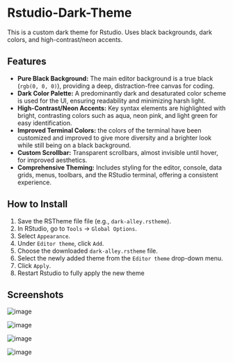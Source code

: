 # Rstudio-Dark-Theme
This is a custom dark theme for Rstudio. Uses black backgrounds, dark colors, and high-contrast/neon accents.
## Features

*   **Pure Black Background:**  The main editor background is a true black (`rgb(0, 0, 0)`), providing a deep, distraction-free canvas for coding.
*   **Dark Color Palette:**  A predominantly dark and desaturated color scheme is used for the UI, ensuring readability and minimizing harsh light.
*   **High-Contrast/Neon Accents:** Key syntax elements are highlighted with bright, contrasting colors such as aqua, neon pink, and light green for easy identification.
*  **Improved Terminal Colors:** the colors of the terminal have been customized and improved to give more diversity and a brighter look while still being on a black background.
*   **Custom Scrollbar:** Transparent scrollbars, almost invisible until hover, for improved aesthetics.
*   **Comprehensive Theming:**  Includes styling for the editor, console, data grids, menus, toolbars, and the RStudio terminal, offering a consistent experience.

## How to Install
1.  Save the RSTheme file  file (e.g., `dark-alley.rstheme`).
2.  In RStudio, go to `Tools` -> `Global Options`.
3.  Select `Appearance`.
4.  Under `Editor theme`, click `Add`.
5.  Choose the downloaded `dark-alley.rstheme` file.
6.  Select the newly added theme from the `Editor theme` drop-down menu.
7.  Click `Apply`.
8. Restart Rstudio to fully apply the new theme

## Screenshots

![image](https://github.com/user-attachments/assets/dbc7d685-f161-4c58-b695-89f8bfc00ccb)

![image](https://github.com/user-attachments/assets/73a995ff-8934-46be-912b-ad070c6125de)

![image](https://github.com/user-attachments/assets/2c583460-68ad-4d77-b625-d0f4ff1bc47b)

![image](https://github.com/user-attachments/assets/75e0b64b-739c-43c1-a8b4-935b091e7432)
